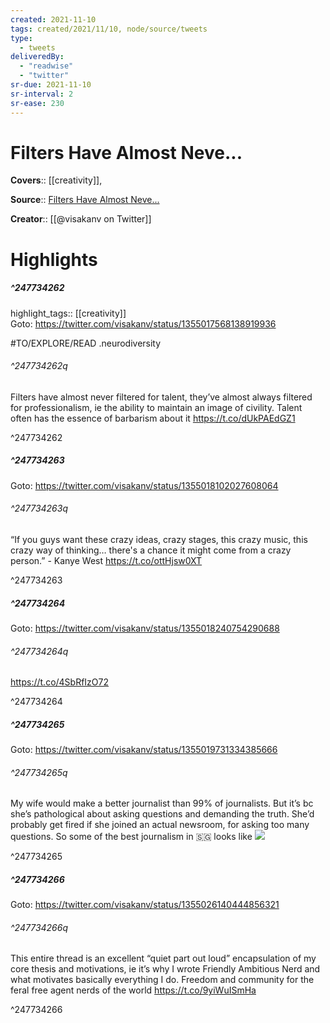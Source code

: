 ```yaml
---
created: 2021-11-10
tags: created/2021/11/10, node/source/tweets
type: 
  - tweets
deliveredBy: 
  - "readwise"
  - "twitter"
sr-due: 2021-11-10
sr-interval: 2
sr-ease: 230
---
```

# Filters Have Almost Neve...

**Covers**:: [[creativity]], 

**Source**:: [Filters Have Almost Neve...](https://twitter.com/visakanv/status/1355017568138919936)

**Creator**:: [[@visakanv on Twitter]]

# Highlights
##### ^247734262

highlight_tags:: [[creativity]]   
Goto: https://twitter.com/visakanv/status/1355017568138919936  

#TO/EXPLORE/READ .neurodiversity  

###### ^247734262q

Filters have almost never filtered for talent, they’ve almost always filtered for professionalism, ie the ability to maintain an image of civility. Talent often has the essence of barbarism about it https://t.co/dUkPAEdGZ1 

^247734262

##### ^247734263


Goto: https://twitter.com/visakanv/status/1355018102027608064  

###### ^247734263q

“If you guys want these crazy ideas, crazy stages, this crazy music, this crazy way of thinking… there's a chance it might come from a crazy person.” - Kanye West https://t.co/ottHjsw0XT 

^247734263

##### ^247734264


Goto: https://twitter.com/visakanv/status/1355018240754290688  

###### ^247734264q

https://t.co/4SbRfIzO72 

^247734264

##### ^247734265


Goto: https://twitter.com/visakanv/status/1355019731334385666  

###### ^247734265q

My wife would make a better journalist than 99% of journalists. But it’s bc she’s pathological about asking questions and demanding the truth. She’d probably get fired if she joined an actual newsroom, for asking too many questions. So some of the best journalism in 🇸🇬 looks like 
![](https://pbs.twimg.com/media/Es3_Qg7U0AAs0DK.jpg) 

^247734265

##### ^247734266


Goto: https://twitter.com/visakanv/status/1355026140444856321  

###### ^247734266q

This entire thread is an excellent “quiet part out loud” encapsulation of my core thesis and motivations, ie it’s why I wrote Friendly Ambitious Nerd and what motivates basically everything I do. Freedom and community for the feral free agent nerds of the world https://t.co/9yiWuISmHa 

^247734266

